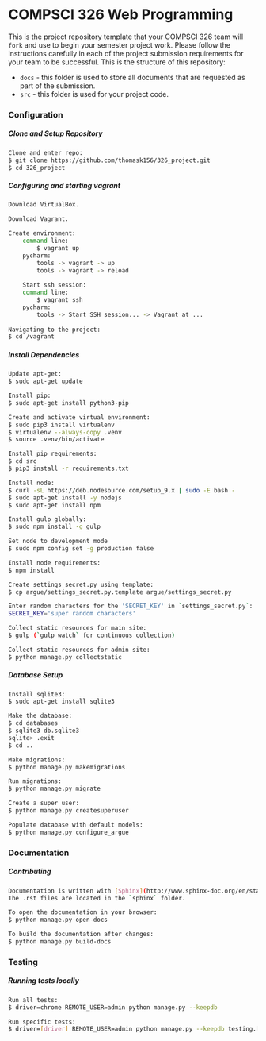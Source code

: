 # COMPSCI 326 Web Programming

This is the project repository template that your COMPSCI 326 team
will `fork` and use to begin your semester project work. Please follow
the instructions carefully in each of the project submission
requirements for your team to be successful. This is the structure of
this repository:

* `docs` - this folder is used to store all documents that are
  requested as part of the submission.
* `src` - this folder is used for your project code.

### Configuration ###

##### Clone and Setup Repository
```sh
Clone and enter repo:
$ git clone https://github.com/thomask156/326_project.git
$ cd 326_project
```

##### Configuring and starting vagrant
```sh
Download VirtualBox.

Download Vagrant.

Create environment:
    command line:
        $ vagrant up
    pycharm:
        tools -> vagrant -> up
        tools -> vagrant -> reload
    
    Start ssh session:
    command line:
        $ vagrant ssh
    pycharm:
        tools -> Start SSH session... -> Vagrant at ...
    
Navigating to the project:
$ cd /vagrant
```

##### Install Dependencies
```sh
Update apt-get:
$ sudo apt-get update

Install pip:
$ sudo apt-get install python3-pip

Create and activate virtual environment:
$ sudo pip3 install virtualenv
$ virtualenv --always-copy .venv
$ source .venv/bin/activate

Install pip requirements:
$ cd src
$ pip3 install -r requirements.txt

Install node:
$ curl -sL https://deb.nodesource.com/setup_9.x | sudo -E bash -
$ sudo apt-get install -y nodejs
$ sudo apt-get install npm

Install gulp globally:
$ sudo npm install -g gulp

Set node to development mode
$ sudo npm config set -g production false

Install node requirements:
$ npm install

Create settings_secret.py using template:
$ cp argue/settings_secret.py.template argue/settings_secret.py

Enter random characters for the 'SECRET_KEY' in `settings_secret.py`:
SECRET_KEY='super random characters'

Collect static resources for main site:
$ gulp (`gulp watch` for continuous collection)

Collect static resources for admin site:
$ python manage.py collectstatic
```

##### Database Setup
```sh
Install sqlite3:
$ sudo apt-get install sqlite3

Make the database:
$ cd databases
$ sqlite3 db.sqlite3
sqlite> .exit
$ cd ..

Make migrations: 
$ python manage.py makemigrations

Run migrations: 
$ python manage.py migrate

Create a super user:
$ python manage.py createsuperuser

Populate database with default models:
$ python manage.py configure_argue

```

### Documentation

##### Contributing
```sh
Documentation is written with [Sphinx](http://www.sphinx-doc.org/en/stable/). 
The .rst files are located in the `sphinx` folder.

To open the documentation in your browser:
$ python manage.py open-docs

To build the documentation after changes:
$ python manage.py build-docs
```

### Testing ###

##### Running tests locally
```sh
Run all tests:
$ driver=chrome REMOTE_USER=admin python manage.py --keepdb

Run specific tests: 
$ driver=[driver] REMOTE_USER=admin python manage.py --keepdb testing.[test file].[test class].[test]
```